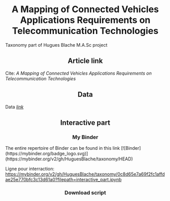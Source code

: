 <!DOCTYPE html>

<html>

<head>

<meta charset="utf-8">


</head>

<body>



<h1 align="center">A Mapping of Connected Vehicles Applications Requirements on Telecommunication Technologies</h1>


Taxonomy part of Hugues Blache M.A.Sc project

<h2 align="center">Article link</h2>

Cite: <i> A Mapping of Connected Vehicles Applications Requirements on Telecommunication Technologies </i>

<h2 align="center">Data</h2>

Data <i> <a href="https://docs.google.com/spreadsheets/d/1OfUOVvTzfcZZhlYli21-WmcEfmikRiymsMdYXG2SAA4/edit#gid=386603968">link <a/></i>


<h2 align="center">Interactive part</h2>

<h3 align="center">My Binder</h3>
The entire repertoire of Binder can be found in this link [![Binder](https://mybinder.org/badge_logo.svg)](https://mybinder.org/v2/gh/HuguesBlache/taxonomy/HEAD)


Ligne pour interraction: 
https://mybinder.org/v2/gh/HuguesBlache/taxonomy/0c8d65e7a69f2fc1affdae25e770bfc3c13d61a0?filepath=interactive_part.ipynb


<h3 align="center">Download script</h3>

</body>
